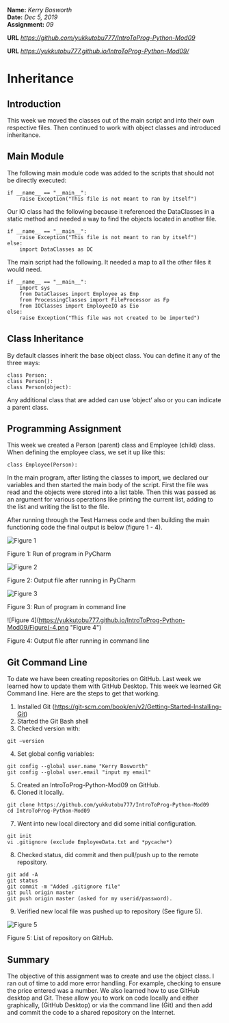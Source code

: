 
**Name:** *Kerry Bosworth*  
**Date:** *Dec 5, 2019*  
**Assignment:** *09*

**URL** *https://github.com/yukkutobu777/IntroToProg-Python-Mod09*

**URL** *https://yukkutobu777.github.io/IntroToProg-Python-Mod09/*

# Inheritance

## Introduction

This week we moved the classes out of the main script and into their own respective files. Then continued to work with object classes and introduced inheritance.

## Main Module

The following main module code was added to the scripts that should not be directly executed:

```
if __name__ == "__main__":
    raise Exception("This file is not meant to ran by itself")
```

Our IO class had the following because it referenced the DataClasses in a static method and needed a way to find the objects located in another file.

```
if __name__ == "__main__":
    raise Exception("This file is not meant to ran by itself")
else:
    import DataClasses as DC
```


The main script had the following. It needed a map to all the other files it would need.

```
if __name__ == "__main__":
    import sys
    from DataClasses import Employee as Emp
    from ProcessingClasses import FileProcessor as Fp
    from IOClasses import EmployeeIO as Eio
else:
    raise Exception("This file was not created to be imported")
```

## Class Inheritance

By default classes inherit the base object class. You can define it any of the three ways:

```
class Person:
class Person():
class Person(object):
```

Any additional class that are added can use ‘object’ also or you can indicate a parent class. 

## Programming Assignment

This week we created a Person (parent) class and Employee (child) class. When defining the employee class, we set it up like this:

```
class Employee(Person):
```

In the main program, after listing the classes to import, we declared our variables and then started the main body of the script. First the file was read and the objects were stored into a list table. Then this was passed as an argument for various operations like printing the current list, adding to the list and writing the list to the file.

After running through the Test Harness code and then building the main functioning code the final output is below (figure 1 - 4).

![Figure 1](https://yukkutobu777.github.io/IntroToProg-Python-Mod09/Figure9_1.png "Figure 1")

Figure 1: Run of program in PyCharm

![Figure 2](https://yukkutobu777.github.io/IntroToProg-Python-Mod09/Figure9_2.png "Figure 2")

Figure 2: Output file after running in PyCharm

![Figure 3](https://yukkutobu777.github.io/IntroToProg-Python-Mod09/Figure9_3.png "Figure 3")

Figure 3: Run of program in command line

![Figure 4](https://yukkutobu777.github.io/IntroToProg-Python-Mod09/Figure(-4.png "Figure 4")

Figure 4: Output file after running in command line


## Git Command Line

To date we have been creating repositories on GitHub. Last week we learned how to update them with GitHub Desktop. This week we learned Git Command line. Here are the steps to get that working.
1.	Installed Git (https://git-scm.com/book/en/v2/Getting-Started-Installing-Git)
2. Started the Git Bash shell
3.	Checked version with: 
```
git –version
```
4.	Set global config variables:
```
git config --global user.name "Kerry Bosworth"
git config --global user.email "input my email"
```
5.	Created an IntroToProg-Python-Mod09 on GitHub.
6.	Cloned it locally.
```
git clone https://github.com/yukkutobu777/IntroToProg-Python-Mod09
cd IntroToProg-Python-Mod09
```
7.	Went into new local directory and did some initial configuration.
```
git init
vi .gitignore (exclude EmployeeData.txt and *pycache*)
```
8.	Checked status, did commit and then pull/push up to the remote repository.
```
git add -A 
git status
git commit -m "Added .gitignore file"
git pull origin master
git push origin master (asked for my userid/password).
```
9.	Verified new local file was pushed up to repository (See figure 5).

![Figure 5](https://yukkutobu777.github.io/IntroToProg-Python-Mod09/Figure9_5.png "Figure 5")

Figure 5: List of repository on GitHub.

## Summary

The objective of this assignment was to create and use the object class. I ran out of time to add more error handling. For example, checking to ensure the price entered was a number. We also learned how to use GitHub desktop and Git. These allow you to work on code locally and either graphically, (GitHub Desktop) or via the command line (Git) and then add and commit the code to a shared repository on the Internet.

